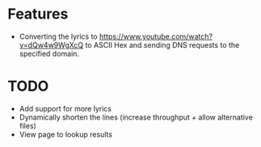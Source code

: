 
# Features
* Converting the lyrics to https://www.youtube.com/watch?v=dQw4w9WgXcQ to ASCII Hex and sending DNS requests to the specified domain.


# TODO
* Add support for more lyrics
* Dynamically shorten the lines (increase throughput + allow alternative files)
* View page to lookup results
